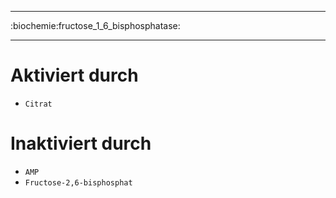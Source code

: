 ----

:biochemie:fructose_1_6_bisphosphatase:

----

# Aktiviert durch
+ `Citrat`

# Inaktiviert durch
- `AMP`
- `Fructose-2,6-bisphosphat`
